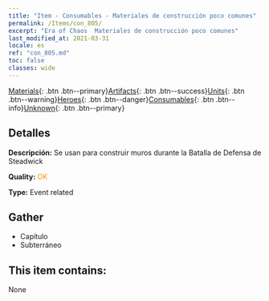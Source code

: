 ```yaml
---
title: "Item - Consumables - Materiales de construcción poco comunes"
permalink: /Items/con_805/
excerpt: "Era of Chaos  Materiales de construcción poco comunes"
last_modified_at: 2021-03-31
locale: es
ref: "con_805.md"
toc: false
classes: wide
---
```

 [Materials](/es/Items/){: .btn .btn--primary}[Artifacts](/es/Items/Artifacts/){: .btn .btn--success}[Units](/es/Items/Units/){: .btn .btn--warning}[Heroes](/es/Items/Heroes/){: .btn .btn--danger}[Consumables](/es/Items/Consumables/){: .btn .btn--info}[Unknown](/es/Items/Unknown/){: .btn .btn--primary}

## Detalles
 **Descripción:** Se usan para construir muros durante la Batalla de Defensa de Steadwick

 **Quality:** <span style="color: #FF8C00">OK</span>

 **Type:** Event related

## Gather

*    Capítulo 
*    Subterráneo 

## This item contains:

  None

